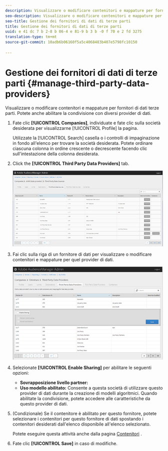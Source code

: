 ```yaml
---
description: Visualizzare o modificare contenitori e mappature per fornitori di dati terze parti. Potete anche abilitare la condivisione con diversi provider di dati.
seo-description: Visualizzare o modificare contenitori e mappature per fornitori di dati terze parti. Potete anche abilitare la condivisione con diversi provider di dati.
seo-title: Gestione dei fornitori di dati di terze parti
title: Gestione dei fornitori di dati di terze parti
uuid: e 41 dc 7 b 2-8 b 06-4 e 81-9 b 3 b -0 f 70 e 2 fd 3275
translation-type: tm+mt
source-git-commit: 10adb6b06160f5a5c4068483b407e5798fc10150

---
```



# Gestione dei fornitori di dati di terze parti {#manage-third-party-data-providers}

Visualizzare o modificare contenitori e mappature per fornitori di dati terze parti. Potete anche abilitare la condivisione con diversi provider di dati.

1. Fate clic **[!UICONTROL Companies]**, individuate e fate clic sulla società desiderata per visualizzarne [!UICONTROL Profile] la pagina.

   Utilizzate la [!UICONTROL Search] casella o i controlli di impaginazione in fondo all'elenco per trovare la società desiderata. Potete ordinare ciascuna colonna in ordine crescente o decrescente facendo clic sull'intestazione della colonna desiderata.
1. Click the **[!UICONTROL Third Party Data Providers]** tab.

   ![](assets/third_party_providers.png)

1. Fai clic sulla riga di un fornitore di dati per visualizzare o modificare contenitori e mappature per quel provider di dati.

   ![Risultato passaggio](assets/third_party_providers_edit.png)

1. Selezionate **[!UICONTROL Enable Sharing]** per abilitare le seguenti opzioni:

   * **Sovrapposizione livello partner:**
   * **Uso modello abilitato:** Consente a questa società di utilizzare questo provider di dati durante la creazione di modelli algoritmici.
   Quando abilitate la condivisione, potete accedere alle caratteristiche da questo provider di dati.

1. (Condizionale) Se il contenitore è abilitato per questo fornitore, potete selezionare i contenitori per questo fornitore di dati spostando i contenitori desiderati dall'elenco disponibile all'elenco selezionato.

   Potete eseguire questa attività anche dalla pagina [Contenitori](../companies/admin-manage-containers.md#task_61DB5CEECC5049DD8D059C642AC3F967) .
1. Fate clic **[!UICONTROL Save]** in caso di modifiche.